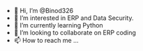 - 👋 Hi, I’m @Binod326
- 👀 I’m interested in ERP and Data Security.
- 🌱 I’m currently learning Python
- 💞️ I’m looking to collaborate on ERP coding
- 📫 How to reach me ...

<!---
Binod326/Binod326 is a ✨ special ✨ repository because its `README.md` (this file) appears on your GitHub profile.
You can click the Preview link to take a look at your changes.
--->
